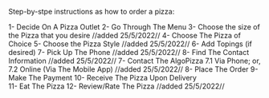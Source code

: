 Step-by-stpe instructions as how to order a pizza:

1- Decide On A Pizza Outlet
2- Go Through The Menu
3- Choose the size of the Pizza that you desire //added 25/5/2022// 
4- Choose The Pizza of Choice
5- Choose the Pizza Style //added 25/5/2022//
6- Add Topings (if desired)
7- Pick Up The Phone //added 25/5/2022//
8- Find The Contact Information //added 25/5/2022//
7- Contact The AlgoPizza
    7.1 Via Phone; or,
    7.2 Online (Via The Mobile App) //added 25/5/2022//
8- Place The Order
9- Make The Payment
10- Receive The Pizza Upon Delivery  
11- Eat The Pizza 
12- Review/Rate The Pizza //added 25/5/2022//